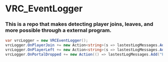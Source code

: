 # VRC_EventLogger
### This is a repo that makes detecting player joins, leaves, and more possible through a external program.
```c# Example using player join, leave, and portal dropped-> 
var vrcLogger = new VRCEventLogger();
vrcLogger.OnPlayerJoin += new Action<string>(s => lastestLogMessages.Add(s + " Joined!"));
vrcLogger.OnPlayerLeft += new Action<string>(s => lastestLogMessages.Add(s + " Left!"));
vrcLogger.OnPortalDropped += new Action(() => lastestLogMessages.Add("Portal Dropped!"));
```
